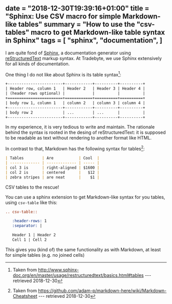 date = "2018-12-30T19:39:16+01:00"
title = "Sphinx: Use CSV macro for simple Markdown-like tables"
summary = "How to use the \"csv-tables\" macro to get Markdown-like table syntax in Sphinx"
tags = [
  "sphinx",
  "documentation",
]
---

I am quite fond of [Sphinx](http://www.sphinx-doc.org/en/master/), a documentation generator using [reStructuredText](http://docutils.sourceforge.net/rst.html) markup syntax. At Tradebyte, we use Sphinx extensively for all kinds of documentation.

One thing I do not like about Sphinx is its table syntax[^1]:

[^1]: Taken from http://www.sphinx-doc.org/en/master/usage/restructuredtext/basics.html#tables --- retrieved 2018-12-30

```rst
+------------------------+------------+----------+----------+
| Header row, column 1   | Header 2   | Header 3 | Header 4 |
| (header rows optional) |            |          |          |
+========================+============+==========+==========+
| body row 1, column 1   | column 2   | column 3 | column 4 |
+------------------------+------------+----------+----------+
| body row 2             | ...        | ...      |          |
+------------------------+------------+----------+----------+
```

In my experience, it is very tedious to write and maintain. The rationale behind the syntax is rooted in the desing of reStructuredText: it is supposed to be readable as text without rendering to another format like HTML.

In contrast to that, Markdown has the following syntax for tables[^2]:

[^2]: Taken from https://github.com/adam-p/markdown-here/wiki/Markdown-Cheatsheet --- retrieved 2018-12-30

```markdown
| Tables        | Are           | Cool  |
| ------------- | ------------- | ----- |
| col 3 is      | right-aligned | $1600 |
| col 2 is      | centered      |   $12 |
| zebra stripes | are neat      |    $1 |
```

CSV tables to the rescue!

You can use a sphinx extension to get Markdown-like syntax for you tables, using ``csv-table`` like this:

```rst
.. csv-table::

   :header-rows: 1
   :separator: |

   Header 1 | Header 2
   Cell 1 | Cell 2
```

This gives you (kind of) the same functionality as with Markdown, at least for simple tables (e.g. no joined cells)
